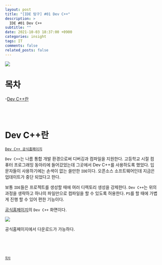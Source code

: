 ```yaml
---
layout: post
title: "[IDE 탐구] #01 Dev C++"
description: >
  IDE #01 Dev C++
subtitle: ""
date: 2021-10-03 18:37:00 +0900
categories: insight
tags: IT
comments: false
related_posts: false
---
```


![](https://upload.wikimedia.org/wikipedia/commons/5/5d/Dev-C%2B%2B_logo.png)

# 목차
 -[Dev C++란](#dev-c란)

<br/><br/>


# Dev C++란 

[`Dev C++ 공식홈페이지`](https://www.bloodshed.net/)

`Dev C++`는 나름 통합 개발 환경으로써 디버깅과 컴파일을 지원한다.
고등학교 시절 컴퓨터 프로그래밍 동아리에 들어갔었는데 그곳에서 Dev C++를 사용하도록 했었다.
입문자들이 사용하기에는 손색이 없는 쓸만한 `IDE`이다.
오픈소스 소프트웨어인데 지금은 업데이트가 중단 되었다고 한다.

보통 `IDE`들은 프로젝트를 생성할 때에 여러 디렉토리 생성을 강제한다.
`Dev C++`는 위의 과정을 생략하고 하나의 파일만으로 컴파일을 할 수 있도록 허용한다.
`PS`를 할 때에 가볍게 진행 할 수 있어 편한 기능이다.

[공식홈페이지](https://www.bloodshed.net/)의 `Dev C++` 화면이다.

![](https://www.bloodshed.net/data/_uploaded/image/screenshots/dcpp5_scr-1.png)

공식홈페이지에서 다운로드가 가능하다.

<br/><br/><br/>

<sup><sub> [목차](#목차) </sub></sup>